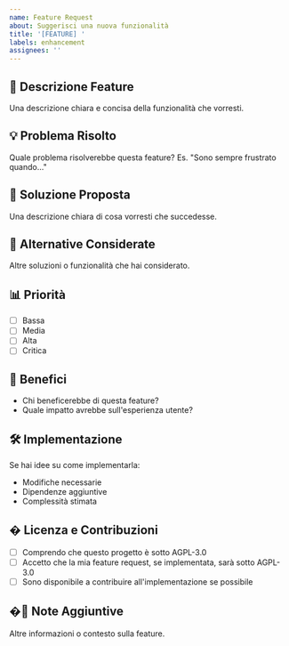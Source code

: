 ```yaml
---
name: Feature Request
about: Suggerisci una nuova funzionalità
title: '[FEATURE] '
labels: enhancement
assignees: ''
---
```


## 🚀 Descrizione Feature
Una descrizione chiara e concisa della funzionalità che vorresti.

## 💡 Problema Risolto
Quale problema risolverebbe questa feature? Es. "Sono sempre frustrato quando..."

## 💭 Soluzione Proposta
Una descrizione chiara di cosa vorresti che succedesse.

## 🔄 Alternative Considerate
Altre soluzioni o funzionalità che hai considerato.

## 📊 Priorità
- [ ] Bassa
- [ ] Media  
- [ ] Alta
- [ ] Critica

## 🎯 Benefici
- Chi beneficerebbe di questa feature?
- Quale impatto avrebbe sull'esperienza utente?

## 🛠️ Implementazione
Se hai idee su come implementarla:
- Modifiche necessarie
- Dipendenze aggiuntive
- Complessità stimata

## � Licenza e Contribuzioni
- [ ] Comprendo che questo progetto è sotto AGPL-3.0
- [ ] Accetto che la mia feature request, se implementata, sarà sotto AGPL-3.0
- [ ] Sono disponibile a contribuire all'implementazione se possibile

## �📝 Note Aggiuntive
Altre informazioni o contesto sulla feature.
